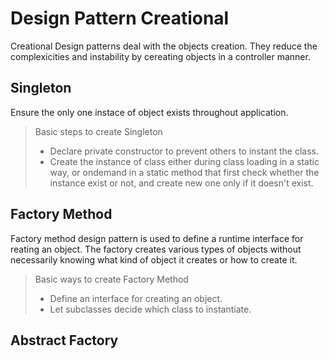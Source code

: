 # Design Pattern Creational
Creational Design patterns deal with the objects creation. They reduce the complexicities and instability by cereating objects in a controller manner. 
## Singleton
Ensure the only one instace of object exists throughout application.
> Basic steps to create Singleton
> - Declare private constructor to prevent others to instant the class. 
> - Create the instance of class either during class loading in a static way, or ondemand in a static method that first check whether the instance exist or not, and create new one only if it doesn't exist. 
## Factory Method
Factory method design pattern is used to define a runtime interface for reating an object. The factory creates various types of objects without necessarily knowing what kind of object it creates or how to create it. 
> Basic ways to create Factory Method
> - Define an interface for creating an object. 
> - Let subclasses decide which class to instantiate. 
## Abstract Factory
